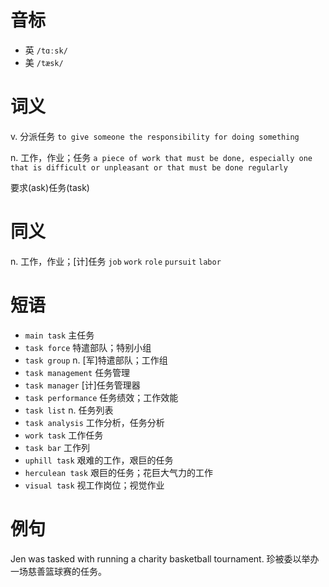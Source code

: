 # 音标

- 英 `/tɑːsk/`
- 美 `/tæsk/`

# 词义

v. 分派任务
`to give someone the responsibility for doing something`

n. 工作，作业；任务
`a piece of work that must be done, especially one that is difficult or unpleasant or that must be done regularly`



要求(ask)任务(task)

# 同义

n. 工作，作业；[计]任务
`job` `work` `role` `pursuit` `labor`

# 短语

- `main task` 主任务
- `task force` 特遣部队；特别小组
- `task group` n. [军]特遣部队；工作组
- `task management` 任务管理
- `task manager` [计]任务管理器
- `task performance` 任务绩效；工作效能
- `task list` n. 任务列表
- `task analysis` 工作分析，任务分析
- `work task` 工作任务
- `task bar` 工作列
- `uphill task` 艰难的工作，艰巨的任务
- `herculean task` 艰巨的任务；花巨大气力的工作
- `visual task` 视工作岗位；视觉作业

# 例句

Jen was tasked with running a charity basketball tournament.
珍被委以举办一场慈善篮球赛的任务。


